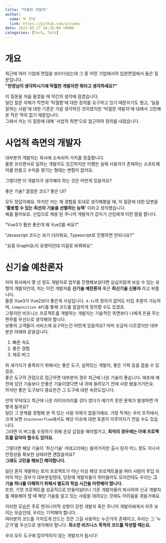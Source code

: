 ```yaml
---
title: "탁월한 개발자"
author:
  name: 박 찬영
  link: https://github.com/univdev
date: 2022-05-27 16:26:00 +0900
categories: [Tech, Talk]
---
```

# 개요
최근에 여러 기업에 면접을 보러다녔는데 그 중 어떤 기업에서의 임원면접에서 들은 질문입니다.  
**"찬영님이 생각하시기에 탁월한 개발자란 뭐라고 생각하세요?"**

이 질문을 처음 들었을 때 약간의 생각에 잠겼습니다.  
일단 질문 자체가 막연히 '탁월함'에 대한 정의를 요구하고 있기 때문이기도 했고, '일을 잘하는 사람'에 대한 기준은 가끔 생각하던 것이였지만 '탁월한 개발자'에 대해서 고민해본 적은 딱히 없기 때문입니다.  
그래서 저는 이 질문에 대해 '사업적 측면'으로 접근하여 정의를 내렸습니다.
# 사업적 측면의 개발자
대부분의 개발자는 회사에 소속되어 가치를 창출합니다.  
물론 프리랜서로 일하는 개발자도 있긴하지만 어쨌든 실제 사용자가 존재하는 소프트웨어를 만들고 수익을 챙기는 형태는 변함이 없어요.

그렇다면 이 개발자가 생각해야 하는 것은 어떤게 있을까요?

좋은 기술? 깔끔한 코드? 좋은 UI?

모두 정답이예요. 하지만 저는 제 경험을 토대로 생각해봤을 때, 저 질문에 대한 답변을 **'활용할 수 있는 최선의 기술을 선별하는 능력'** 이라고 정의했습니다.  
예를 들어보죠. 신입으로 채용 된 주니어 개발자가 갑자기 선임에게 이런 말을 합니다.

"Vue3가 훨씬 좋은데 왜 Vue2를 써요?"

"Javascript 코드는 보기 더러워요, Typescript로 진행하면 안되나요?"

"요즘 GraphQL이 유행이던데 이걸로 바꿔봐요"
# 신기술 예찬론자
아마 회사에서 몇 년 정도 개발자로 업무를 진행해보셨다면 심심치않게 보실 수 있는 유형의 개발자인데, 저는 이런 개발자를 **신기술 예찬론자** 혹은 **최신기술 신봉자** 라고 부릅니다.  
물론 Vue3가 Vue2보다 좋은게 사실입니다. `d.ts`의 정의가 없어도 타입 추론이 가능하며, `Composition API`를 통해 코드를 깔끔하게 정의할 수도 있겠죠.  
그렇지만 비즈니스 프로젝트를 개발하는 개발자는 기술적인 측면보다 나에게 돈을 주는 쩐주를 우선으로 생각해야 합니다.  
보통의 고객들이 서비스에 요구하는건 어떤게 있을까요? 아마 조금씩 다르겠지만 대부분은 아래와 같을겁니다.
1. 빠른 속도
2. 좋은 경험
3. 제로 버그

위 세가지가 충족되기 위해서는 좋은 도구, 실력있는 개발자, 좋은 기획 등을 꼽을 수 있겠죠.  
좋은 도구의 관점으로 접근하면 대부분의 경우 최근에 나온 기술이 좋습니다. 애초에 예전에 있던 기술보다 안좋은 기술이였다면 내 귀에 들려오기 전에 사장 됐을거거든요.  
하지만 좋은 도구보다 중요한건 그 도구에 대한 숙련도입니다.

만약 무턱대고 최근에 나온 라이브러리를 갖다 썼다가 예기치 못한 문제가 발생하면 어떻게 될까요?  
일단 그 문제를 경험해 본 적 있는 사람 자체가 없을거예요. 가장 작게는 우리 조직에서, 크게 보면 `Stackoverflow`에서도 해당 이슈에 대한 토론이 이루어지기 전일 수도 있습니다.  
그러면 이 버그를 수정하기 위해 온갖 삽질을 해야할거고, **최악의 경우에는 아예 프로젝트를 갈아야 할수도 있어요.**

그렇다면 해당 기술이 '최신기술' 카테고리에는 들어가지만 출시 된지 어느 정도 지나서 안정성을 확보한 상태라면 괜찮을까요?  
**그래도 고민을 해보긴 해야합니다.**

일단 혼자 개발하는 토이 프로젝트가 아닌 이상 해당 프로젝트들을 여러 사람이 투입 되어야 하는 경우가 대부분일텐데, 당장에 개발자들이 뛰어들어도 모자란데도 우리는 **그 기술 하나를 이해하기 위해서 별도의 학습 시간을 마련해야 합니다.**  
또한, 기껏 프로젝트를 성공적으로 만들어놨더니 기존 개발자들이 퇴사하여 신규 개발자를 채용해야 할 때 해당 기술을 알고 있는 사람을 데려오는 것에도 어려움을 겪을거예요.

이러한 모습은 주로 엔지니어적 성향이 강한 개발자 혹은 주니어 개발자에게서 자주 보이는 모습인데, 우리는 기억해야 합니다.  
여러분의 코드를 가치있게 만드는 것은 그걸 사용하는 누군가의 존재이고, 우리는 그 '누군가'를 우선으로 생각해야 합니다. **최소한 비즈니스 목적의 코드를 작성할 때는요.**

우리 모두 도구에 잡아먹히지 않는 개발자가 됩시다!